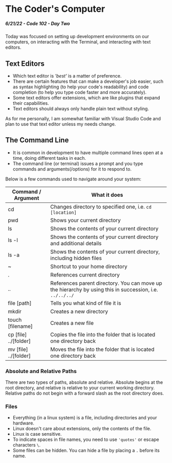 
# The Coder's Computer

##### 6/21/22 - Code 102 - Day Two

Today was focused on setting up development environments on our computers, on interacting with the Terminal, and interacting with text editors.

## Text Editors

* Which text editor is _'best'_ is a matter of preference.
* There are certain features that can make a developer's job easier, such as syntax highlighting (to help your code's readability) and code completion (to help you type code faster and more accurately).
* Some text editors offer extensions, which are like plugins that expand their capabilities.
* Text editors should always only handle plain text without styling.

As for me personally, I am somewhat familiar with Visual Studio Code and plan to use that text editor unless my needs change.

## The Command Line

* It is common in development to have multiple command lines open at a time, doing different tasks in each.
* The command line (or terminal) issues a prompt and you type commands and arguments(/options) for it to respond to.

Below is a few commands used to navigate around your system:

| **Command / Argument** | **What it does**                                                                                         |
|------------------------|----------------------------------------------------------------------------------------------------------|
|           cd           | Changes directory to specified one, i.e. `cd [location]`                                                 |
|           pwd          | Shows your current directory                                                                             |
|           ls           | Shows the contents of your current directory                                                             |
|          ls -l         | Shows the contents of your current directory and additional details                                      |
|          ls -a         | Shows the contents of your current directory, including hidden files                                     |
|            ~           | Shortcut to your home directory                                                                          |
|            .           | References current directory                                                                             |
|           ..           | References parent directory. You can move up the hierarchy by using this in succession, i.e. `../../../` |
|       file [path]      | Tells you what kind of file it is                                                                        |
|       mkdir      | Creates a new directory                                                                        |
|       touch [filename]      | Creates a new file                                                                        |
|       cp [file] ../[folder]       | Copies the file into the folder that is located one directory back                                                                        |
|       mv [file] ../[folder]       | Moves the file into the folder that is located one directory back                                                                        |

### Absolute and Relative Paths

There are two types of paths, absolute and relative. Absolute begins at the root directory, and relative is relative to your current working directory. Relative paths do not begin with a forward slash as the root directory does.

### Files

* Everything (in a linux system) is a file, including directories and your hardware.
* Linux doesn't care about extensions, only the contents of the file.
* Linux is case sensitive.
* To indicate spaces in file names, you need to use `'quotes'` or escape characters `\`.
* Some files can be hidden. You can hide a file by placing a `.` before its name.
